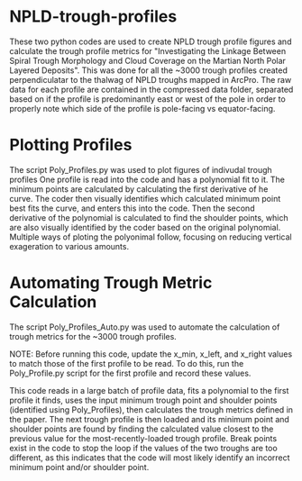 # NPLD-trough-profiles
These two python codes are used to create NPLD trough profile figures and calculate the trough profile metrics for "Investigating the Linkage Between Spiral Trough Morphology and Cloud Coverage on the Martian North Polar Layered Deposits". This was done for all the ~3000 trough profiles created perpendiculatar to the thalwag of NPLD troughs mapped in ArcPro. The raw data for each profile are contained in the compressed data folder, separated based on if the profile is predominantly east or west of the pole in order to properly note which side of the profile is pole-facing vs equator-facing.

# Plotting Profiles
The script Poly_Profiles.py was used to plot figures of indivudal trough profiles  One profile is read into the code and has a polynomial fit to it. The minimum points are calculated by calculating the first derivative of he curve. The coder then visually identifies which calculated minimum point best fits the curve, and enters this into the code. Then the second derivative of the polynomial is calculated to find the shoulder points, which are also visually identified by the coder based on the original polynomial. Multiple ways of ploting the polyonimal follow, focusing on reducing vertical exageration to various amounts.

# Automating Trough Metric Calculation
The script Poly_Profiles_Auto.py was used to automate the calculation of trough metrics for the ~3000 trough profiles. 

NOTE: Before running this code, update the x_min, x_left, and x_right values to match those of the first profile to be read. To do this, run the Poly_Profile.py script for the first profile and record these values.

This code reads in a large batch of profile data, fits a polynomial to the first profile it finds, uses the input minimum trough point and shoulder points (identified using Poly_Profiles), then calculates the trough metrics defined in the paper. The next trough profile is then loaded and its minimum point and shoulder points are found by finding the calculated value closest to the previous value for the most-recently-loaded trough profile. Break points exist in the code to stop the loop if the values of the two troughs are too different, as this indicates that the code will most likely identify an incorrect minimum point and/or shoulder point. 
